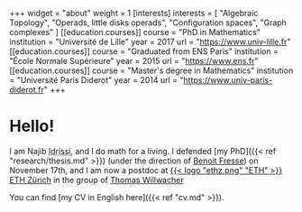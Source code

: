 +++
widget = "about"
weight = 1
[interests]
  interests = [
    "Algebraic Topology",
    "Operads, little disks operads",
    "Configuration spaces",
    "Graph complexes"
  ]
[[education.courses]]
  course = "PhD in Mathematics"
  institution = "Université de Lille"
  year = 2017
  url = "https://www.univ-lille.fr"
[[education.courses]]
  course = "Graduated from ENS Paris"
  institution = "École Normale Supérieure"
  year = 2015
  url = "https://www.ens.fr"
[[education.courses]]
  course = "Master's degree in Mathematics"
  institution = "Université Paris Diderot"
  year = 2014
  url = "https://www.univ-paris-diderot.fr"
+++

# Hello!

I am Najib <abbr title="My complete family name is ‘Idrissi Kaïtouni’ and it's possible to find it in some places. I prefer to use only 'Idrissi' in academic settings for simplicity and to avoid some confusions – for example, automated systems thinking that ‘Idrissi’ is my middle name and that I should be called ‘NI Kaïtouni’...).">Idrissi</abbr>, and I do math for a living.
I defended [my PhD]({{< ref "research/thesis.md" >}}) (under the direction of [Benoit Fresse](https://math.univ-lille1.fr/~fresse)) on November 17th, and I am now a postdoc at [{{< logo "ethz.png" "ETH" >}} ETH Zürich](https://www.ethz.ch/) in the group of [Thomas Willwacher](https://people.math.ethz.ch/~wilthoma/)

You can find [my CV in English here]({{< ref "cv.md" >}}).
